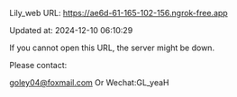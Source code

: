Lily_web URL: https://ae6d-61-165-102-156.ngrok-free.app

Updated at: 2024-12-10 06:10:29

If you cannot open this URL, the server might be down.

Please contact: 

goley04@foxmail.com Or Wechat:GL_yeaH